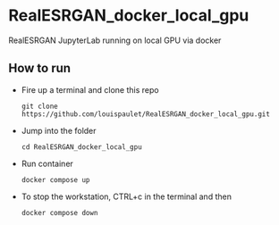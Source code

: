 # RealESRGAN_docker_local_gpu
RealESRGAN JupyterLab running on local GPU via docker

## How to run
- Fire up a terminal and clone this repo

    ```
    git clone https://github.com/louispaulet/RealESRGAN_docker_local_gpu.git
    ```
 - Jump into the folder

    ```
    cd RealESRGAN_docker_local_gpu
    ```
	
- Run container

    ```
    docker compose up
    ```

- To stop the workstation, CTRL+c in the terminal and then

    ```
    docker compose down
    ```
